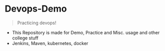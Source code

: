 # Devops-Demo
>Practicing devops!
- This Repository is made for Demo, Practice and Misc. usage and other college stuff
- Jenkins, Maven, kubernetes, docker
